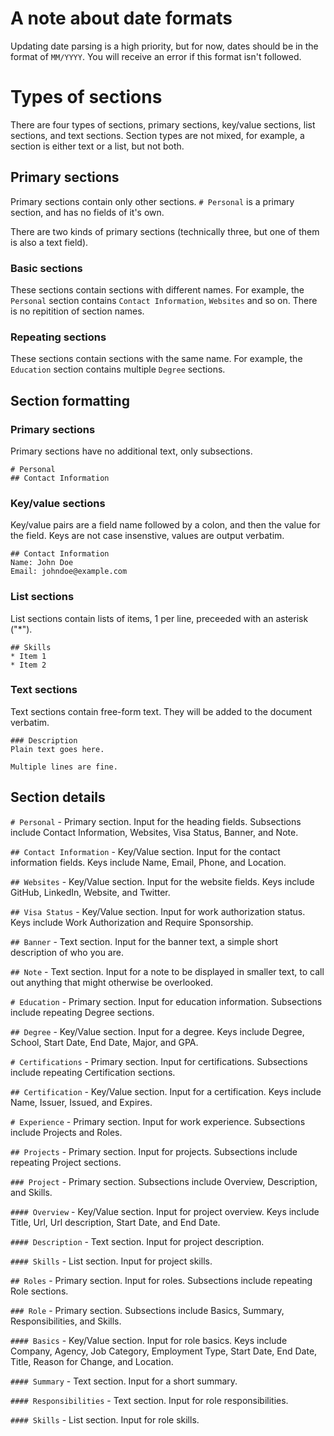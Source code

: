 # A note about date formats
Updating date parsing is a high priority, but for now, dates should be in the format of `MM/YYYY`. You will receive an error if this format isn't followed.

# Types of sections

There are four types of sections, primary sections, key/value sections, list sections, and text sections. Section types are not mixed, for example, a section is either text or a list, but not both.

## Primary sections
Primary sections contain only other sections. `# Personal` is a primary section, and has no fields of it's own.

There are two kinds of primary sections (technically three, but one of them is also a text field).

### Basic sections
These sections contain sections with different names. For example, the `Personal` section contains `Contact Information`, `Websites` and so on. There is no repitition of section names.

### Repeating sections
These sections contain sections with the same name. For example, the `Education` section contains multiple `Degree` sections.

## Section formatting

### Primary sections
Primary sections have no additional text, only subsections.

```
# Personal
## Contact Information
```

### Key/value sections
Key/value pairs are a field name followed by a colon, and then the value for the field. Keys are not case insenstive, values are output verbatim.

```
## Contact Information
Name: John Doe
Email: johndoe@example.com
```

### List sections
List sections contain lists of items, 1 per line, preceeded with an asterisk ("*").

```
## Skills
* Item 1
* Item 2
```

### Text sections

Text sections contain free-form text. They will be added to the document verbatim.
```
### Description
Plain text goes here.

Multiple lines are fine.
```

## Section details

`# Personal` - Primary section. Input for the heading fields. Subsections include Contact Information, Websites, Visa Status, Banner, and Note.

`## Contact Information` - Key/Value section. Input for the contact information fields. Keys include Name, Email, Phone, and Location.

`## Websites` - Key/Value section. Input for the website fields. Keys include GitHub, LinkedIn, Website, and Twitter.

`## Visa Status` - Key/Value section. Input for work authorization status. Keys include Work Authorization and Require Sponsorship.

`## Banner` - Text section. Input for the banner text, a simple short description of who you are.

`## Note` - Text section. Input for a note to be displayed in smaller text, to call out anything that might otherwise be overlooked.

`# Education` - Primary section. Input for education information. Subsections include repeating Degree sections.

`## Degree` - Key/Value section. Input for a degree. Keys include Degree, School, Start Date, End Date, Major, and GPA.

`# Certifications` - Primary section. Input for certifications. Subsections include repeating Certification sections.

`## Certification` - Key/Value section. Input for a certification. Keys include Name, Issuer, Issued, and Expires.

`# Experience` - Primary section. Input for work experience. Subsections include Projects and Roles.

`## Projects` - Primary section. Input for projects. Subsections include repeating Project sections.

`### Project` - Primary section. Subsections include Overview, Description, and Skills.

`#### Overview` - Key/Value section. Input for project overview. Keys include Title, Url, Url description, Start Date, and End Date.

`#### Description` - Text section. Input for project description.

`#### Skills` - List section. Input for project skills.

`## Roles` - Primary section. Input for roles. Subsections include repeating Role sections.

`### Role` - Primary section. Subsections include Basics, Summary, Responsibilities, and Skills.

`#### Basics` - Key/Value section. Input for role basics. Keys include Company, Agency, Job Category, Employment Type, Start Date, End Date, Title, Reason for Change, and Location.

`#### Summary` - Text section. Input for a short summary.

`#### Responsibilities` - Text section. Input for role responsibilities.

`#### Skills` - List section. Input for role skills.


